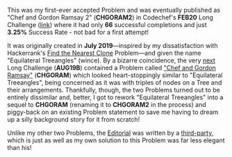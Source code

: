 This was my first-ever accepted Problem and was eventually published as "Chef and Gordon Ramsay 2" (**CHGORAM2**) in Codechef's **FEB20** Long Challenge ([link](https://www.codechef.com/FEB20A/problems/CHGORAM2)) where it had only **66** successful completions and just **3.25%** Success Rate - not bad for a first attempt!

It was originally created in **July 2019**—inspired by my dissatisfaction with Hackerrank's [Find the Nearest Clone](https://www.hackerrank.com/challenges/find-the-nearest-clone/) Problem—and given the name "Equilateral Treeangles" (wince).  By a bizarre coincidence, the very [next](https://www.codechef.com/AUG19B) Long Challenge (**AUG19B**) contained a Problem called ["Chef and Gordon Ramsay"](https://www.codechef.com/AUG19B/problems/CHGORAM) (**CHGORAM**) which looked heart-stoppingly similar to "Equilateral Treeangles", being concerned as it was with triples of nodes on a Tree and their arrangements.  Thankfully, though, the two Problems turned out to be entirely dissimilar and, better, I got to rework "Equilateral Treeangles" into a sequel to **CHGORAM** (renaming it to **CHGORAM2** in the process) and piggy-back on an existing Problem statement to save me having to dream up a silly background story for it from scratch! 

Unlike my other two Problems, the [Editorial](https://discuss.codechef.com/t/chgoram2-editorial/53535) was written by a [third-party](https://discuss.codechef.com/u/tmwilliamlin), which is just as well as my own solution to this Problem was far less elegant than his!
